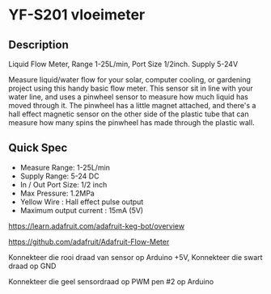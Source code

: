 # YF-S201 vloeimeter

## Description

Liquid Flow Meter, Range 1-25L/min, Port Size 1/2inch. Supply 5-24V

Measure liquid/water flow for your solar, computer cooling, or gardening project using this handy basic flow meter. This sensor sit in line with your water line, and uses a pinwheel sensor to measure how much liquid has moved through it. The pinwheel has a little magnet attached, and there's a hall effect magnetic sensor on the other side of the plastic tube that can measure how many spins the pinwheel has made through the plastic wall. 

## Quick Spec

- Measure Range: 1-25L/min
- Supply Range: 5-24 DC
- In / Out Port Size: 1/2 inch
- Max Pressure: 1.2MPa
- Yellow Wire : Hall effect pulse output
- Maximum output current : 15mA (5V)


https://learn.adafruit.com/adafruit-keg-bot/overview

https://github.com/adafruit/Adafruit-Flow-Meter

Konnekteer die rooi draad van sensor op Arduino +5V, 
Konnekteer die swart draad op GND

Konnekteer die geel sensordraad op PWM pen #2 op Arduino